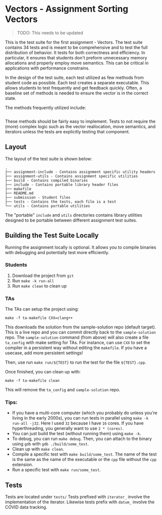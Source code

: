 Vectors - Assignment Sorting Vectors
====================================

> TODO: This needs to be updated

This is the test suite for the first assignment - Vectors. The test suite contains 34 tests and is meant to be comprehensive and to test the full distribution of behavior. It tests for both correctness and efficiency. In particular, it ensures that students don't preform unnecessary memory allocations and properly employ move semantics. This can be critical in applications with performance constrains.

In the design of the test suite, each test utilized as few methods from student code as possible. Each test creates a separate executable. This allows students to test frequently and get feedback quickly. Often, a baseline set of methods is needed to ensure the vector is in
the correct state. 

The methods frequently utilized include:
```

```

These methods should be fairly easy to implement. Tests to not require the (more) complex logic such as the vector reallocation, move semantics, and iterators unless the tests are explicitly testing that component.

Layout
------

The layout of the test suite is shown below:

```
.
├── assignment-include - Contains assignment specific utility headers
├── assignment-utils - Contains assignment specific utilities
├── build - Contains compiled binaries
├── include - Contains portable library header files
├── makefile
├── README.md
├── submission - Student files
├── tests - Contains the tests, each file is a test
└── utils - Contains portable utilities
```

The "portable" `include` and `utils` directories contains library utilities designed to be portable between different assignment test suites.

Building the Test Suite Locally
-------------------------------

Running the assignment locally is optional. It allows you to compile binaries with debugging and potentially test more efficiently.

### Students

1. Download the project from `git`
2. Run `make -k run-all`
3. Run `make clean` to clean up

### TAs


The TAs can setup the project using:
```
make -f ta-makefile CXX=clang++
```

This downloads the solution from the sample-solution repo (default target). This is a live repo and you can commit directly back to the `sample-solution` repo. The `sample-solution` command (from above) will also create a file `ta_config` with make setting for TAs. For instance, can use `CXX` to set the compiler in a persistent way without editing the `makefile`. If you have a usecase, add more persistent settings!

Then, use run `make run/${TEST}` to run the test for the file `${TEST}.cpp`. 

Once finished, you can clean up with:
```
make -f ta-makefile clean
```

This will remove the `ta_config` and `sample-solution` repo.

### Tips:
- If you have a multi-core computer (which you probably do unless you're living in the early 2000s), you can run tests in parallel using `make -k run-all -j32`. Here I used `32` because I have `16` cores. If you have hyperthreading, you generally want to use `2 * (cores)`. 
- You can just build the test (without running them) using `make -k`.
- To debug, you can run `make debug`. Then, you can attach to the binary using `gdb` with `gdb ./build/some_test`.
- Clean up with `make clean`.
- Compile a specific test with `make build/some_test`. The name of the test is the same as the name of the executable or the `cpp` file without the `cpp` extension.
- Run a specific test with `make run/some_test`.

Tests
-----

Tests are located under `tests/` Tests prefixed with `iterator_` involve the implementation of the iterator. Likewise tests prefix with `datum_` involve the COVID data tracking.
